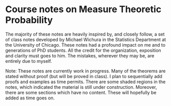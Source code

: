 # Course notes on Measure Theoretic Probability


The majority of these notes are heavily inspired by, and closely follow, a set of class notes developed by Michael Wichura in the Statistics Department at the University of Chicago. These notes had a profound impact on me and to generations of PhD students. All the credit for the organization, exposition and clarity must goes to him. The mistakes, wherever they may be, are entirely due to myself.

Note: These notes are currently work in progress. Many of the theorems are stated without proof (but will be proved in class). I plan to sequentially add proofs and examples as time permits. There are some shaded regions in the notes, which indicated the material is still under construction. Moreover, there are some sections which have no content. These will hopefully be added as time goes on.
